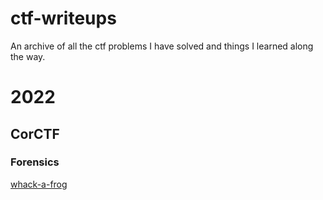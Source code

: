 # ctf-writeups
An archive of all the ctf problems I have solved and things I learned along the way.

# 2022

## CorCTF
### Forensics
[whack-a-frog](/2022/CorCTF/forensics/whack-a-frog)
